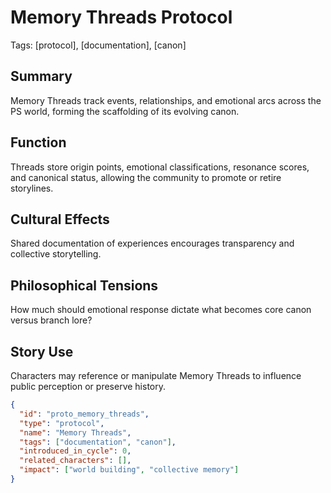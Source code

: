 # Memory Threads Protocol
Tags: [protocol], [documentation], [canon]

## Summary
Memory Threads track events, relationships, and emotional arcs across the PS world, forming the scaffolding of its evolving canon.

## Function
Threads store origin points, emotional classifications, resonance scores, and canonical status, allowing the community to promote or retire storylines.

## Cultural Effects
Shared documentation of experiences encourages transparency and collective storytelling.

## Philosophical Tensions
How much should emotional response dictate what becomes core canon versus branch lore?

## Story Use
Characters may reference or manipulate Memory Threads to influence public perception or preserve history.

```json
{
  "id": "proto_memory_threads",
  "type": "protocol",
  "name": "Memory Threads",
  "tags": ["documentation", "canon"],
  "introduced_in_cycle": 0,
  "related_characters": [],
  "impact": ["world building", "collective memory"]
}
```
